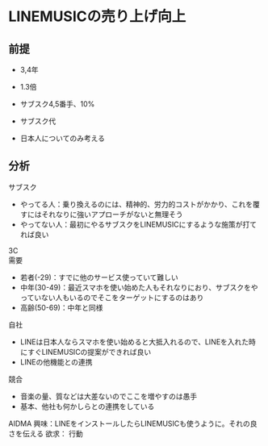 # LINEMUSICの売り上げ向上
## 前提
- 3,4年
- 1.3倍
- サブスク4,5番手、10%
- サブスク代

- 日本人についてのみ考える
## 分析
サブスク
- やってる人：乗り換えるのには、精神的、労力的コストがかかり、これを覆すにはそれなりに強いアプローチがないと無理そう
- やってない人：最初にやるサブスクをLINEMUSICにするような施策が打てれば良い

3C  
需要
- 若者(-29)：すでに他のサービス使っていて難しい
- 中年(30-49)：最近スマホを使い始めた人もそれなりにおり、サブスクをやっていない人もいるのでそこをターゲットにするのはあり
- 高齢(50-69)：中年と同様

自社
- LINEは日本人ならスマホを使い始めると大抵入れるので、LINEを入れた時にすぐLINEMUSICの提案ができれば良い
- LINEの他機能との連携

競合
- 音楽の量、質などは大差ないのでここを増やすのは愚手
- 基本、他社も何かしらとの連携をしている

AIDMA
興味：LINEをインストールしたらLINEMUSICも使うように。それの良さを伝える
欲求：
行動
